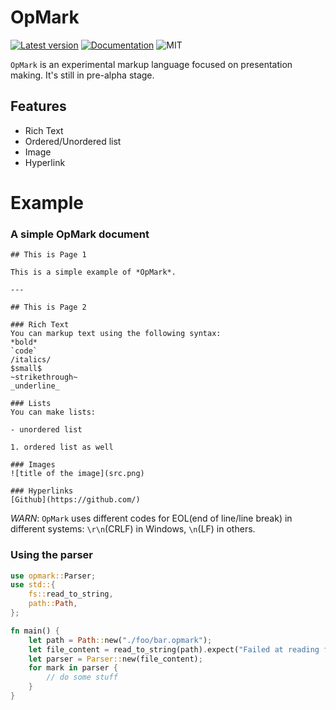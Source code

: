 # OpMark

[![Latest version](https://img.shields.io/crates/v/opmark.svg)](https://crates.io/crates/opmark)
[![Documentation](https://docs.rs/opmark/badge.svg)](https://docs.rs/opmark)
![MIT](https://img.shields.io/badge/license-MIT-blue.svg)

`OpMark` is an experimental markup language focused on presentation making. It's still in pre-alpha stage.

## Features

- Rich Text
- Ordered/Unordered list
- Image
- Hyperlink

# Example

### A simple OpMark document

```text
## This is Page 1

This is a simple example of *OpMark*.

---

## This is Page 2

### Rich Text
You can markup text using the following syntax:
*bold*
`code`
/italics/
$small$
~strikethrough~
_underline_

### Lists
You can make lists:

- unordered list

1. ordered list as well

### Images
![title of the image](src.png)

### Hyperlinks
[Github](https://github.com/)
```

_WARN_: `OpMark` uses different codes for EOL(end of line/line break) in different systems: `\r\n`(CRLF) in Windows, `\n`(LF) in others.

### Using the parser

```rust
use opmark::Parser;
use std::{
    fs::read_to_string,
    path::Path,
};

fn main() {
    let path = Path::new("./foo/bar.opmark");
    let file_content = read_to_string(path).expect("Failed at reading file");
    let parser = Parser::new(file_content);
    for mark in parser {
        // do some stuff
    }
}
```
